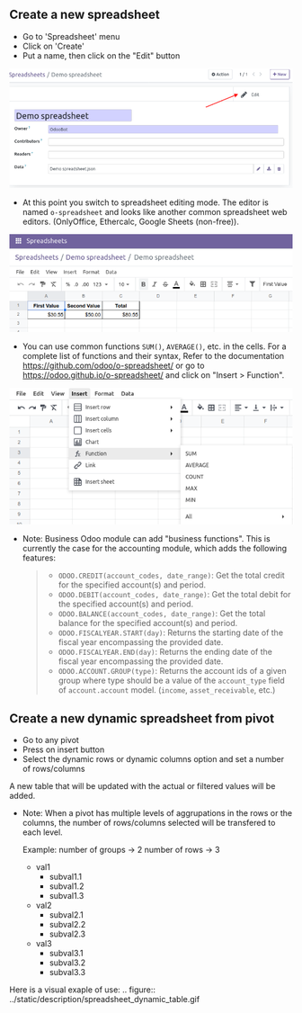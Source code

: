 ## **Create a new spreadsheet**

- Go to 'Spreadsheet' menu
- Click on 'Create'
- Put a name, then click on the "Edit" button

![](../static/description/spreadsheet_create.png)

- At this point you switch to spreadsheet editing mode. The editor is
  named `o-spreadsheet` and looks like another common spreadsheet web
  editors. (OnlyOffice, Ethercalc, Google Sheets (non-free)).

![](../static/description/spreadsheet_edit.png)

- You can use common functions `SUM()`, `AVERAGE()`, etc. in the cells.
  For a complete list of functions and their syntax, Refer to the
  documentation <https://github.com/odoo/o-spreadsheet/> or go to
  <https://odoo.github.io/o-spreadsheet/> and click on "Insert \>
  Function".

![](../static/description/o-spreadsheet.png)

- Note: Business Odoo module can add "business functions". This is
  currently the case for the accounting module, which adds the following
  features:

  > - `ODOO.CREDIT(account_codes, date_range)`: Get the total credit for
  >   the specified account(s) and period.
  > - `ODOO.DEBIT(account_codes, date_range)`: Get the total debit for
  >   the specified account(s) and period.
  > - `ODOO.BALANCE(account_codes, date_range)`: Get the total balance
  >   for the specified account(s) and period.
  > - `ODOO.FISCALYEAR.START(day)`: Returns the starting date of the
  >   fiscal year encompassing the provided date.
  > - `ODOO.FISCALYEAR.END(day)`: Returns the ending date of the fiscal
  >   year encompassing the provided date.
  > - `ODOO.ACCOUNT.GROUP(type)`: Returns the account ids of a given
  >   group where type should be a value of the `account_type` field of
  >   `account.account` model. (`income`, `asset_receivable`, etc.)

## **Create a new dynamic spreadsheet from pivot**

- Go to any pivot
- Press on insert button
- Select the dynamic rows or dynamic columns option and set a number of
  rows/columns

A new table that will be updated with the actual or filtered values will
be added.

- Note: When a pivot has multiple levels of aggrupations in the rows or
  the columns, the number of rows/columns selected will be transfered to
  each level.

  Example: number of groups -\> 2 number of rows -\> 3

  - val1
    - subval1.1
    - subval1.2
    - subval1.3
  - val2
    - subval2.1
    - subval2.2
    - subval2.3
  - val3
    - subval3.1
    - subval3.2
    - subval3.3

Here is a visual exaple of use: .. figure::
../static/description/spreadsheet_dynamic_table.gif
